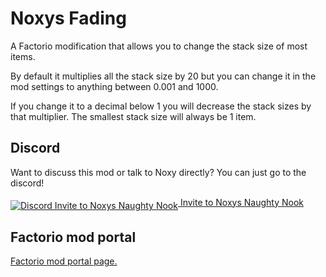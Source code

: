 # Noxys Fading

A Factorio modification that allows you to change the stack size of most items.

By default it multiplies all the stack size by 20 but you can change it in the mod settings to anything between 0.001 and 1000.

If you change it to a decimal below 1 you will decrease the stack sizes by that multiplier. The smallest stack size will always be 1 item.

## Discord

Want to discuss this mod or talk to Noxy directly? You can just go to the discord!

[<img src="http://cyanox.nl/discord.png" align="middle" title="Discord Invite to Noxys Naughty Nook"  /> Invite to Noxys Naughty Nook](https://discord.gg/0bly1P1wIaTXv9W5)

## Factorio mod portal

[Factorio mod portal page.](https://mods.factorio.com/mods/CobaltSky/Noxys_StackSizeMultiplier)